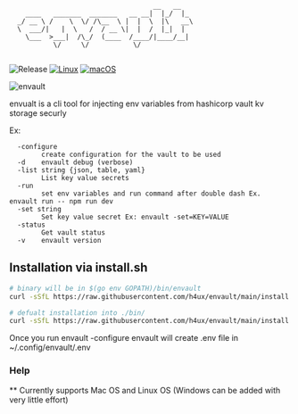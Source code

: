```
                                    __   __   
    ____   _______  _______   __ __|  |_/  |_ 
  _/ __ \ /    \  \/ /\__  \ |  |  \  |\   __\
  \  ___/|   |  \   /  / __ \|  |  /  |_|  |  
    \___  >___|  /\_/  (____  /____/|____/__|  
           \/     \/           \/              
 
``` 


![Release](https://github.com/h4ux/envault/actions/workflows/release.yml/badge.svg)
[![Linux](https://svgshare.com/i/Zhy.svg)](https://svgshare.com/i/Zhy.svg)
[![macOS](https://svgshare.com/i/ZjP.svg)](https://svgshare.com/i/ZjP.svg)

![envault](https://user-images.githubusercontent.com/77572830/187724006-91ccf9f7-52b3-4f6d-8a91-015bf7d6e5dd.svg)

envualt is a cli tool for injecting env variables from hashicorp vault kv storage securly

Ex:

```
  -configure
        create configuration for the vault to be used
  -d    envault debug (verbose)
  -list string {json, table, yaml}
        List key value secrets
  -run
        set env variables and run command after double dash Ex. envault run -- npm run dev
  -set string
        Set key value secret Ex: envault -set=KEY=VALUE
  -status
        Get vault status
  -v    envault version
```

## Installation via install.sh

```bash
# binary will be in $(go env GOPATH)/bin/envault
curl -sSfL https://raw.githubusercontent.com/h4ux/envault/main/install.sh | sh -s -- -b $(go env GOPATH)/bin

# defualt installation into ./bin/
curl -sSfL https://raw.githubusercontent.com/h4ux/envault/main/install.sh | sh -s

```

Once you run envault -configure envault will create .env file in ~/.config/envault/.env

### Help

** Currently supports Mac OS and Linux OS (Windows can be added with very little effort)
